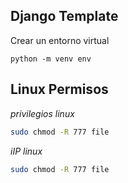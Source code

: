 ## Django Template


Crear un entorno virtual

```
python -m venv env
```



## Linux Permisos

_privilegios linux_
```bash
sudo chmod -R 777 file
```

_iIP linux_
```bash
sudo chmod -R 777 file
```